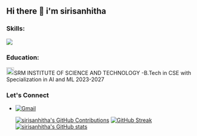 ## Hi there 👋 i'm sirisanhitha

<h3 align="left">Skills:</h3>
<img src="https://skillicons.dev/icons?i=html,css,js,c,cpp,java,mongodb,mysql," />
<h3 align="left">Education:</h3>
<img src="https://scet.berkeley.edu/wp-content/uploads/8.-SRM-Logo-300x300.png" width="20"/>SRM INSTITUTE OF SCIENCE AND TECHNOLOGY -B.Tech in CSE with Specialization in AI and ML 2023-2027 
<h3 align="left">Let's Connect</h3>

- [![Gmail](https://img.shields.io/badge/Gmail-D14836?style=for-the-badge&logo=gmail&logoColor=white)](mailto:sirisanhitha1937@gmail.com)

  [![sirisanhitha's GitHub Contributions](https://github-readme-stats.vercel.app/api/top-langs/?username=sirisanhitha&layout=compact&theme=dark&cache_seconds=1)](https://github.com/anuraghazra/github-readme-stats)
[![GitHub Streak](https://github-readme-streak-stats.herokuapp.com/?user=sirisanhitha&theme=dark&cache_seconds=1)](https://git.io/streak-stats)
[![sirisanhitha's GitHub stats](https://github-readme-stats.vercel.app/api?username=sirisanhitha&count_private=true&show_icons=true&theme=dark&cache_seconds=1)](https://github.com/anuraghazra/github-readme-stats)
<!--
**sirisanhitha/sirisanhitha** is a ✨ _special_ ✨ repository because its `README.md` (this file) appears on your GitHub profile.

Here are some ideas to get you started:

- 🔭 I’m currently working on ...
- 🌱 I’m currently learning ...
- 👯 I’m looking to collaborate on ...
- 🤔 I’m looking for help with ...
- 💬 Ask me about ...
- 📫 How to reach me: ...
- 😄 Pronouns: ...
- ⚡ Fun fact: ...
-->
